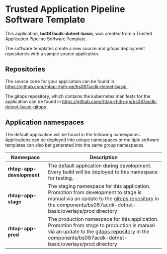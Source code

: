# Trusted Application Pipeline Software Template

This application, **bs087acdk-dotnet-basic**, was created from a Trusted Application Pipeline Software Template.

The software templates create a new source and gitops deployment repositories with a sample source application. 

## Repositories

The source code for your application can be found in [https://github.com/rhtap-rhdh-qe/bs087acdk-dotnet-basic ](https://github.com/rhtap-rhdh-qe/bs087acdk-dotnet-basic ).
 
The gitops repository, which contains the kubernetes manifests for the application can be found in 
[https://github.com/rhtap-rhdh-qe/bs087acdk-dotnet-basic-gitops ](https://github.com/rhtap-rhdh-qe/bs087acdk-dotnet-basic-gitops ) 

## Application namespaces 

The default application will be found in the following namespaces. Applications can be deployed into unique namespaces or multiple software templates can also bet generated into the same group namespaces.  

|  Namespace   |  Description   |  
| -------- | -------- |   
| **rhtap-app-development** | The default application during development. Every build will be deployed to this namespace for testing. | 
| **rhtap-app-stage** | The staging namespace for this application. Promotion from development to stage is manual via an update to the [gitops repository](https://github.com/rhtap-rhdh-qe/bs087acdk-dotnet-basic-gitops ) in the components/bs087acdk-dotnet-basic/overlays/prod directory |  
| **rhtap-app-prod** | The production namespace for this application. Promotion from stage to production is manual via an update to the [gitops repository](https://github.com/rhtap-rhdh-qe/bs087acdk-dotnet-basic-gitops ) in the components/bs087acdk-dotnet-basic/overlays/prod directory | 